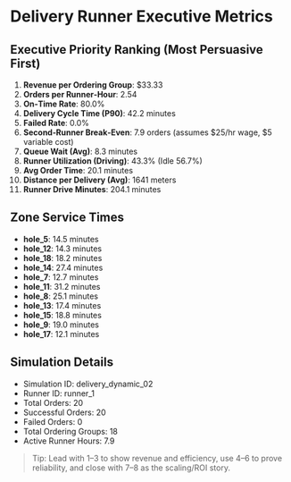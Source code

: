 # Delivery Runner Executive Metrics

## Executive Priority Ranking (Most Persuasive First)
1. **Revenue per Ordering Group**: $33.33
2. **Orders per Runner‑Hour**: 2.54
3. **On‑Time Rate**: 80.0%
4. **Delivery Cycle Time (P90)**: 42.2 minutes
5. **Failed Rate**: 0.0%
6. **Second‑Runner Break‑Even**: 7.9 orders (assumes $25/hr wage, $5 variable cost)
7. **Queue Wait (Avg)**: 8.3 minutes
8. **Runner Utilization (Driving)**: 43.3% (Idle 56.7%)
9. **Avg Order Time**: 20.1 minutes
10. **Distance per Delivery (Avg)**: 1641 meters
11. **Runner Drive Minutes**: 204.1 minutes

## Zone Service Times
- **hole_5**: 14.5 minutes
- **hole_12**: 14.3 minutes
- **hole_18**: 18.2 minutes
- **hole_14**: 27.4 minutes
- **hole_7**: 12.7 minutes
- **hole_11**: 31.2 minutes
- **hole_8**: 25.1 minutes
- **hole_13**: 17.4 minutes
- **hole_15**: 18.8 minutes
- **hole_9**: 19.0 minutes
- **hole_17**: 12.1 minutes


## Simulation Details
- Simulation ID: delivery_dynamic_02
- Runner ID: runner_1
- Total Orders: 20
- Successful Orders: 20
- Failed Orders: 0
- Total Ordering Groups: 18
- Active Runner Hours: 7.9

> Tip: Lead with 1–3 to show revenue and efficiency, use 4–6 to prove reliability, and close with 7–8 as the scaling/ROI story.
